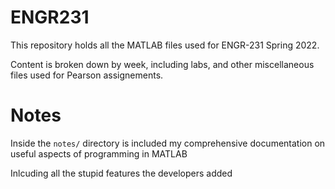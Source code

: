 # ENGR231

This repository holds all the MATLAB files used for ENGR-231 Spring 2022. 

Content is broken down by week, including labs, and other miscellaneous files used for Pearson assignements.

# Notes

Inside the `notes/` directory is included my comprehensive documentation on useful aspects of programming in MATLAB

Inlcuding all the stupid features the developers added
